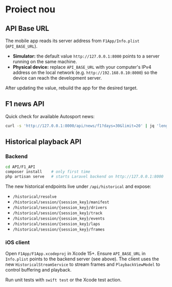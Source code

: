 # Proiect nou

## API Base URL

The mobile app reads its server address from `F1App/Info.plist` (`API_BASE_URL`).

- **Simulator:** the default value `http://127.0.0.1:8000` points to a server running on the same machine.
- **Physical device:** replace `API_BASE_URL` with your computer's IPv4 address on the local network (e.g. `http://192.168.0.10:8000`) so the device can reach the development server.

After updating the value, rebuild the app for the desired target.

## F1 news API

Quick check for available Autosport news:

```bash
curl -s 'http://127.0.0.1:8000/api/news/f1?days=30&limit=20' | jq 'length'
```

## Historical playback API

### Backend

```bash
cd API/F1_API
composer install    # only first time
php artisan serve   # starts Laravel backend on http://127.0.0.1:8000
```

The new historical endpoints live under `/api/historical` and expose:

- `/historical/resolve`
- `/historical/session/{session_key}/manifest`
- `/historical/session/{session_key}/drivers`
- `/historical/session/{session_key}/track`
- `/historical/session/{session_key}/events`
- `/historical/session/{session_key}/laps`
- `/historical/session/{session_key}/frames`

### iOS client

Open `F1App/F1App.xcodeproj` in Xcode 15+. Ensure `API_BASE_URL` in `Info.plist`
points to the backend server (see above). The client uses the new
`HistoricalStreamService` to stream frames and `PlaybackViewModel` to
control buffering and playback.

Run unit tests with `swift test` or the Xcode test action.
